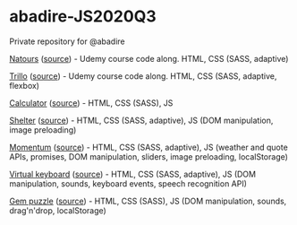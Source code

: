 # abadire-JS2020Q3
Private repository for @abadire

[Natours](https://abadire.github.io/Natours/) ([source](https://github.com/abadire/Natours)) - Udemy course code along. HTML, CSS (SASS, adaptive)

[Trillo](https://abadire.github.io/) ([source](https://github.com/abadire/abadire.github.io)) - Udemy course code along. HTML, CSS (SASS, adaptive, flexbox)

[Calculator](https://rolling-scopes-school.github.io/abadire-JS2020Q3/calculator/) ([source](https://github.com/abadire/abadire-JS2020Q3/tree/calculator)) - HTML, CSS (SASS), JS

[Shelter](https://rolling-scopes-school.github.io/abadire-JS2020Q3/shelter/pages/main/) ([source](https://github.com/abadire/abadire-JS2020Q3/tree/shelter)) - HTML, CSS (SASS, adaptive), JS (DOM manipulation, image preloading)

[Momentum](https://rolling-scopes-school.github.io/abadire-JS2020Q3/momentum/) ([source](https://github.com/abadire/abadire-JS2020Q3/tree/momentum)) - HTML, CSS (SASS, adaptive), JS (weather and quote APIs, promises, DOM manipulation, sliders, image preloading, localStorage)

[Virtual keyboard](https://rolling-scopes-school.github.io/abadire-JS2020Q3/virtual-keyboard/) ([source](https://github.com/abadire/abadire-JS2020Q3/tree/virtual-keyboard)) - HTML, CSS (SASS, adaptive), JS (DOM manipulation, sounds, keyboard events, speech recognition API)

[Gem puzzle](https://rolling-scopes-school.github.io/abadire-JS2020Q3/gem-puzzle/) ([source](https://github.com/abadire/abadire-JS2020Q3/tree/gem-puzzle)) - HTML, CSS (SASS), JS (DOM manipulation, sounds, drag'n'drop, localStorage)
